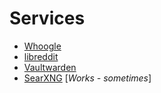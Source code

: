 # Services
 - [Whoogle](https://search.ozx.me/)
 - [libreddit](https://red.ozx.me/)
 - [Vaultwarden](https://vault.ozx.me/)
 - [SearXNG](https://searxng.ozx.me/) [*Works - sometimes*]
